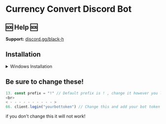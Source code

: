 # Currency Convert Discord Bot

## 🆘 Help 🆘

**Support:** [discord.gg/black-h](https://discord.gg/black-h)

## Installation

<details>
<summary>Windows Installation</summary>
<br>

1. Install [Node.js](https://nodejs.org/en) [ 1.16.6+ ]
2. Install [Visual Studio Code](https://code.visualstudio.com/)
```bash
3. Download this Project
4. npm init
5. npm i discord.js@13
6. npm i canvas
7. npm i node-fetch
6. node .
```

and done!
</details>

## Be sure to change these!

```js
13. const prefix = "!" // Default prefix is ! , change it however you like
<br>
< - - - - - - - - - - > 
66. client.login("yourbottoken") // Change this and add your bot token
```

if you don't change this it will not work!
